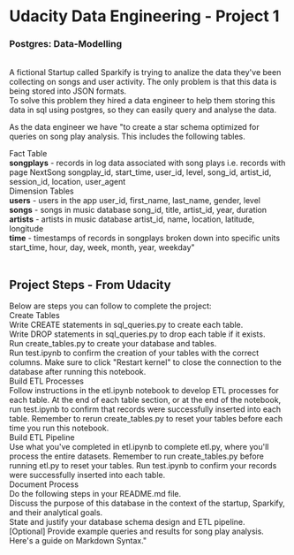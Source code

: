 # Udacity Data Engineering - Project 1 
### Postgres: Data-Modelling
<br/>
A fictional Startup called Sparkify is trying to analize the data they've been collecting on songs and user activity. The only problem is that this data is being stored into JSON formats. <br/>
To solve this problem they hired a data engineer to help them storing this data in sql using postgres, so they can easily query and analyse the data. 


As the data engineer we have "to create a star schema optimized for queries on song play analysis. This includes the following tables.

Fact Table <br/>
<b>songplays</b> - records in log data associated with song plays i.e. records with page NextSong
songplay_id, start_time, user_id, level, song_id, artist_id, session_id, location, user_agent
<br/>
Dimension Tables
<br/>
<b>users</b> - users in the app
user_id, first_name, last_name, gender, level
<br/>
<b>songs</b> - songs in music database
song_id, title, artist_id, year, duration
<br/>
<b>artists</b> - artists in music database
artist_id, name, location, latitude, longitude
<br/>
<b>time</b> - timestamps of records in songplays broken down into specific units
start_time, hour, day, week, month, year, weekday"
<br/>
<br/>
## Project Steps - From Udacity
Below are steps you can follow to complete the project:
<br/>
Create Tables<br/>
Write CREATE statements in sql_queries.py to create each table.<br/>
Write DROP statements in sql_queries.py to drop each table if it exists.<br/>
Run create_tables.py to create your database and tables.<br/>
Run test.ipynb to confirm the creation of your tables with the correct columns. Make sure to click "Restart kernel" to close the connection to the database after running this notebook.<br/>
Build ETL Processes<br/>
Follow instructions in the etl.ipynb notebook to develop ETL processes for each table. At the end of each table section, or at the end of the notebook, run test.ipynb to confirm that records were successfully inserted into each table. Remember to rerun create_tables.py to reset your tables before each time you run this notebook.
<br/>
Build ETL Pipeline<br/>
Use what you've completed in etl.ipynb to complete etl.py, where you'll process the entire datasets. Remember to run create_tables.py before running etl.py to reset your tables. Run test.ipynb to confirm your records were successfully inserted into each table.
<br/>
Document Process<br/>
Do the following steps in your README.md file.
<br/>
Discuss the purpose of this database in the context of the startup, Sparkify, and their analytical goals.<br/>
State and justify your database schema design and ETL pipeline.<br/>
[Optional] Provide example queries and results for song play analysis.<br/>
Here's a guide on Markdown Syntax."<br/>
 
